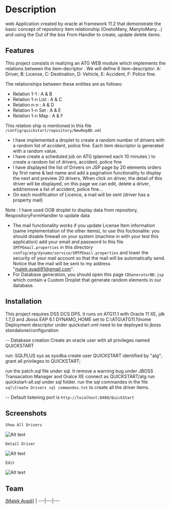 # Description

web Application created by oracle at framework 11.2 that demonstrate the basic concept of repository item relationship (OnetoMany, ManytoMany...) and using the Out of the box From Handler to create, update delete items.

## Features

This project consists in realizing an ATG WEB module which implements the relations between the item-decriptor .
We will define 6 item-descriptor: A: Driver, B: License, C: Destination, D: Vehicle, E: Accident, F: Police fine.

The relationships between these entities are as follows:
- Relation 1-1 : A & B
- Relation 1-n List : A & C
- Relation n-n : A & D
- Relation 1-n Set : A & E
- Relation 1-n Map : A & F

This relation ship is mentioned in this file `/config/quickstart/repository/NewRepBD.xml`

- I have implemented  a droplet to create a random number of drivers with a random list of accident, police fine.
Each item descriptor is generated with a random value.
- I have create a scheduled job on ATG (planned each 10 minutes ) to create a random list of drivers, accident, police fine
- I have displayed the list of Drivers on JSP page by 20 elements orders by first name & last name and add a pagination functionality to display the next and preview 20 drivers, When click on driver, the detail of this driver will be displayed, on this page we can edit, delete a driver, add/remove a list of accident, police fine…
- On each modification of Licence, a mail will be sent (driver has a property mail)
 
Note : I have used OOB droplet to display data from repository, RespositoryFormHandler to update data 

- The mail functionality works if you update License Item information (same implementation of the other items), to use this foctionalite:
you should disable firewall on your system (machine in with your test this application) add your email and password to this file `SMTPEmail.properties` in this directory `config/atg/dynamo/service/SMTPEmail.properties` and lower the security of your mail account so that the mail will be automatically send. 
Notice that the mail will be sent to my address "malek.ayadi91@gmail.com".
- For Database generation, you should open this page `CDGeneratorBD.jsp` which contain a Custom Droplet that generate random elements in our database.

## Installation

This project requires DSS DCS DPS.
it runs on ATG11.1 with Oracle 11 XE, jdk 1.7_0 and Jboss EAP 6.1
DYNAMO_HOME set to C:\ATG\ATG11.1\home 
Deployment descriptor under quickstart.xml need to be deployed to jboss standalone/configuration

-- Database creation
Create an oracle user with all privileges named QUICKSTART

run: SQLPLUS sys as sysdba 
create user QUICKSTART identified by "atg";
grant all privileges to QUICKSTART;

run the patch.sql file under sql. It remove a warning bug under JBOSS Transacation Manager and Oralce XE
connect as QUICKSTART/atg
run quickstart-all.sql under sql folder.
run the sql commandes in the file `sql\Create Drivers sql commandes.txt` to create all the driver items.

-- Default listening port is `http://localhost:8480/QuickStart`

## Screenshots

`Show All Drivers`

![Alt text](/screenshots/ShowAllDrivers.PNG?raw=true "Show All Drivers")

`Detail Driver`

![Alt text](/screenshots/DetailDriver.PNG?raw=true "Detail Driver")

`Edit`

![Alt text](/screenshots/Edit.PNG?raw=true "Edit")


## Team

 [[Malek Ayadi]](https://github.com/malekayadi6) |
---|---|---


